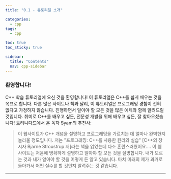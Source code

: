 ```yaml
---
title: "0.1 - 튜토리얼 소개"

categories:
  - cpp
tags:
  - cpp

toc: true
toc_sticky: true

sidebar:
  title: "Contents"
  nav: cpp-sidebar
---
```


### 환영합니다!

C++ 학습 튜토리얼에 오신 것을 환영합니다! 이 튜토리얼은 C++를 쉽게 배우는 것을 목표로 합니다.
다른 많은 사이트나 책과 달리, 이 튜토리얼은 프로그래밍 경험이 전혀 없다고 가정하지 않습니다. 
진행하면서 알아야 할 모든 것을 많은 예제와 함께 알려드릴 것입니다.
취미로 C++를 배우고 싶든, 전문성 개발을 위해 배우고 싶든, 잘 찾아오셨습니다!
트리니다드에서 온 독자 Syam의 추천사:
<br>
> 이 웹사이트가 C++ 개념을 설명하고 프로그래밍을 가르치는 데 얼마나 완벽한지 놀라울 정도입니다. 
> 저는 "프로그래밍: C++를 사용한 원리와 실습" [C++의 창시자 Bjarne Stroustrup 저]라는 책을
> 읽었는데 다소 혼란스러웠어요.... 이 웹 사이트는 처음에 명확하게 설명하고 알아야 할 모든 것을 설명합니다. 
> 내가 모르는 것과 내가 알아야 할 것을 어떻게 든 알고 있습니다. 
> 마치 미래의 제가 과거로 돌아가서 어떤 실수를 할 것인지 알려주는 것 같습니다.
---